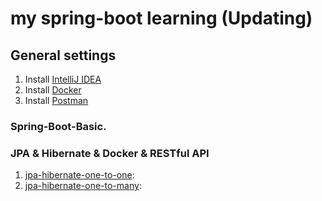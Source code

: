 # my spring-boot learning (Updating)
## General settings
1. Install [IntelliJ IDEA](https://www.jetbrains.com/idea/download/)
2. Install [Docker](https://docs.docker.com/desktop/windows/install/)
3. Install [Postman](https://www.postman.com/downloads/)

### Spring-Boot-Basic.
###  JPA & Hibernate & Docker & RESTful API
1. [jpa-hibernate-one-to-one](https://github.com/ducpm2303/spring-boot/tree/main/jpa-hibernate-one-to-one): 
2. [jpa-hibernate-one-to-many](https://github.com/ducpm2303/spring-boot/tree/main/jpa-hibernate-one-to-many):

